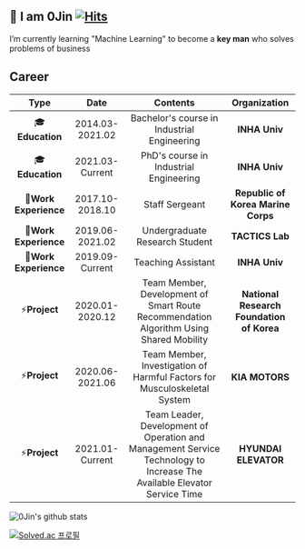 ## :wave: I am 0Jin [![Hits](https://hits.seeyoufarm.com/api/count/incr/badge.svg?url=https%3A%2F%2Fgithub.com%2FJung0Jin&count_bg=%2379C83D&title_bg=%23555555&icon=&icon_color=%23E7E7E7&title=hits&edge_flat=false)](https://hits.seeyoufarm.com)

I’m currently learning "Machine Learning" to become a **key man** who solves problems of business

## Career

|    **Type**    |     **Date**    |                    **Contents**                   |**Organization**|
|:--------------:|:---------------:|:-------------------------------------------------:|:--------------:|
| :mortar_board:**Education**  | 2014.03-2021.02 | Bachelor's course in Industrial Engineering     |  **INHA Univ**     |
| :mortar_board:**Education**  | 2021.03-Current | PhD's course in Industrial Engineering       |  **INHA Univ**     |
| :office:**Work Experience** | 2017.10-2018.10 | Staff Sergeant |  **Republic of Korea Marine Corps**         |
| :office:**Work Experience** | 2019.06-2021.02 | Undergraduate Research Student |  **TACTICS Lab**         |
| :office:**Work Experience** | 2019.09-Current | Teaching Assistant |  **INHA Univ**         |
| ⚡**Project**   | 2020.01-2020.12 | Team Member, Development of Smart Route Recommendation Algorithm Using Shared Mobility |  **National Research Foundation of Korea**          |
| ⚡**Project**   | 2020.06-2021.06 | Team Member, Investigation of Harmful Factors for Musculoskeletal System |  **KIA MOTORS**          |
| ⚡**Project**   | 2021.01-Current | Team Leader, Development of Operation and Management Service Technology to Increase The Available Elevator Service Time |  **HYUNDAI ELEVATOR**          |

![0Jin's github stats](https://github-readme-stats.vercel.app/api?username=Jung0Jin&show_icons=true)

[![Solved.ac
프로필](http://mazassumnida.wtf/api/generate_badge?boj=qjsmdk1346)](https://solved.ac/qjsmdk1346)



<!--
**Jung0Jin/Jung0Jin** is a ✨ _special_ ✨ repository because its `README.md` (this file) appears on your GitHub profile.

Here are some ideas to get you started:

- 🔭 I’m currently working on ...
- 🌱 I’m currently learning ...
- 👯 I’m looking to collaborate on ...
- 🤔 I’m looking for help with ...
- 💬 Ask me about ...
- 📫 How to reach me: ...
- 😄 Pronouns: ...
- ⚡ Fun fact: ...
-->
